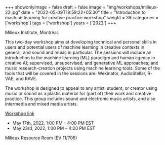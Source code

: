 +++
showonlyimage = false
draft = false
image = "img/workshops/milieux-22.jpg"
date = "2022-05-09T19:59:22+05:30"
title = "Introduction to machine learning for creative practice workshop"
weight = 39
categories = ['workshop']
tags = ['workshop']
years = ['2022']
+++

Milieux Institute, Montréal.


<!--more-->

This two-day workshop aims at developing technical and personal skills in users and potential users of machine learning in creative contexts in general, and sound and music in particular. The sessions will include an introduction to the machine learning (ML) paradigm and human agency in creative AI; supervised, unsupervised, and generative ML approaches; and music research-creation projects using machine learning tools. Some of the tools that will be covered in the sessions are: Wekinator, AudioStellar, R-VAE, and RAVE.

The workshop is designed to appeal to any artist, student, or creator using music or sound as a plastic material for (part of) their work and creative practice. This group includes sound and electronic music artists, and also intermedia and mixed media artists.

[Workshop link](https://milieux.concordia.ca/event/workshop-gabriel-vigliensoni-introduction-to-machine-learning-for-creative-practice/)

- May 17th, 2022, 1:00 PM – 4:00 PM EST
- May 23rd, 2022, 1:00 PM – 4:00 PM EST

Milieux Resource Room (EV 11/705)